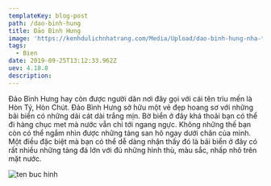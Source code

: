 ```yaml
---
templateKey: blog-post
path: /dao-binh-hung
title: Đảo Bình Hưng
image: 'https://kenhdulichnhatrang.com/Media/Upload/dao-binh-hung-nha-trang-1.jpg' 
tags:
  - Bien
date: 2019-09-25T13:12:33.962Z
uev: 4.18.8
description: 
---
```


Đảo Bình Hưng hay còn được người dân nơi đây gọi với cái tên trìu mến là Hòn Tý, Hòn Chút. Đảo Bình Hưng sở hữu một vẻ đẹp hoang sơ với những bãi biển có những dải cát dài trắng mịn. Bờ biển ở đây khá thoải bạn có thể đi hàng chục met mà nước vẫn chỉ tới ngang ngực. Không những thế bạn còn có thể ngắm nhìn được những tảng san hô ngay dưới chân của mình. Một điều đặc biệt mà bạn có thể dễ dàng nhận thấy đó là bãi biển ở đây có rất nhiều những tảng đá lớn với đủ những hình thù, màu sắc, nhấp nhô trên mặt nước.

![ten buc hinh](https://thodianhatrang.vn/Media/Articles/040918061531/Gallery/tour-dao-binh-hung-5.jpg?width=786&height=590&quality=80&mode=crop "ten buc hinh")







